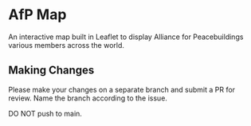 # AfP Map
An interactive map built in Leaflet to display Alliance for Peacebuildings various members across the world.

## Making Changes
Please make your changes on a separate branch and submit a PR for review.  Name the branch according to the issue.

DO NOT push to main.
